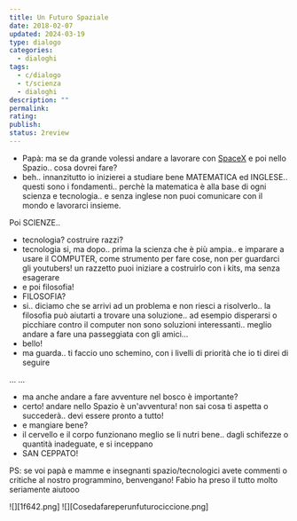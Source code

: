 ```yaml
---
title: Un Futuro Spaziale
date: 2018-02-07
updated: 2024-03-19
type: dialogo
categories:
  - dialoghi
tags:
  - c/dialogo
  - t/scienza
  - dialoghi
description: ""
permalink: 
rating: 
publish: 
status: 2review
---
```


- Papà: ma se da grande volessi andare a lavorare con [SpaceX][1] e poi nello Spazio.. cosa dovrei fare?
- beh.. innanzitutto io inizierei a studiare bene MATEMATICA ed INGLESE.. questi sono i fondamenti.. perchè la matematica è alla base di ogni scienza e tecnologia.. e senza inglese non puoi comunicare con il mondo e lavorarci insieme.

Poi SCIENZE..

- tecnologia? costruire razzi?
- tecnologia si, ma dopo.. prima la scienza che è più ampia.. e imparare a usare il COMPUTER, come strumento per fare cose, non per guardarci gli youtubers! un razzetto puoi iniziare a costruirlo con i kits, ma senza esagerare
- e poi filosofia!
- FILOSOFIA?
- si.. diciamo che se arrivi ad un problema e non riesci a risolverlo.. la filosofia può aiutarti a trovare una soluzione.. ad esempio disperarsi o picchiare contro il computer non sono soluzioni interessanti.. meglio andare a fare una passeggiata con gli amici...
- bello!
- ma guarda.. ti faccio uno schemino, con i livelli di priorità che io ti direi di seguire

... ...
- ma anche andare a fare avventure nel bosco è importante?
- certo! andare nello Spazio è un'avventura! non sai cosa ti aspetta o succederà.. devi essere pronto a tutto!
- e mangiare bene?
- il cervello e il corpo funzionano meglio se li nutri bene.. dagli schifezze o quantità inadeguate, e si inceppano
- SAN CEPPATO!

PS: se voi papà e mamme e insegnanti spazio/tecnologici avete commenti o critiche al nostro programmino, benvengano! Fabio ha preso il tutto molto seriamente aiutooo 

![][1f642.png]
![][Cosedafareperunfuturociccione.png]

[1]:	https://www.facebook.com/SpaceX/?fref=mentions
